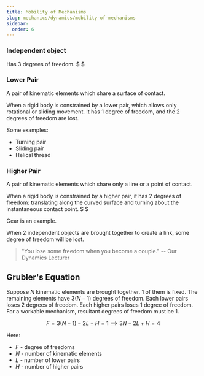 ```yaml
---
title: Mobility of Mechanisms
slug: mechanics/dynamics/mobility-of-mechanisms
sidebar:
  order: 6
---
```


### Independent object

Has $3$ degrees of freedom. $ $

### Lower Pair

A pair of kinematic elements which share a surface of contact.

When a rigid body is constrained by a lower pair, which allows only rotational
or sliding movement. It has $1$ degree of freedom, and the $2$ degrees of
freedom are lost.

Some examples:

- Turning pair
- Sliding pair
- Helical thread

### Higher Pair

A pair of kinematic elements which share only a line or a point of contact.

When a rigid body is constrained by a higher pair, it has $2$ degrees of
freedom: translating along the curved surface and turning about the
instantaneous contact point. $ $

Gear is an example.

When 2 independent objects are brought together to create a link, some degree of
freedom will be lost.

> "You lose some freedom when you become a couple." -- Our Dynamics Lecturer

## Grubler's Equation

Suppose $N$ kinematic elements are brought together. $1$ of them is fixed. The
remaining elements have $3(N-1)$ degrees of freedom. Each lower pairs loses $2$
degrees of freedom. Each higher pairs loses $1$ degree of freedom. For a
workable mechanism, resultant degrees of freedom must be $1$.

```math
F=3(N-1)-2L-H=1 \implies 3N-2L+H=4
```

Here:

- $F$ - degree of freedoms
- $N$ - number of kinematic elements
- $L$ - number of lower pairs
- $H$ - number of higher pairs
